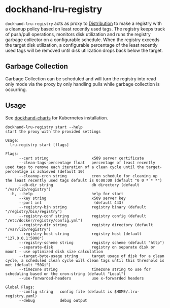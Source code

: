 # dockhand-lru-registry
`dockhand-lru-registry` acts as proxy to [Distribution](github.com/distribution/distribution) to make a registry with a 
cleanup policy based on least recently used tags. The registry keeps track of push/pull operations, monitors disk 
utilization and runs the registry garbage collector on a configurable schedule. When the registry exceeds the target disk 
utilization, a configurable percentage of the least recently used tags will be removed until disk utilization drops back
below the target. 

## Garbage Collection
Garbage Collection can be scheduled and will turn the registry into read only mode via the proxy by only handling pulls 
while garbage collection is occurring.

## Usage
See [dockhand-charts](github.com/boxboat/dockhand-charts) for Kubernetes installation. 

```shell
dockhand-lru-registry start --help
start the proxy with the provided settings

Usage:
  lru-registry start [flags]

Flags:
      --cert string                   x509 server certificate
      --clean-tags-percentage float   percentage of least recently used tags to remove each iteration of a clean cycle until the target-percentage is achieved (default 10)
      --cleanup-cron string           cron schedule for cleaning up the least recently used tags default is 0:00:00 (default "0 0 * * *")
      --db-dir string                 db directory (default "/var/lib/registry")
  -h, --help                          help for start
      --key string                    x509 server key
      --port int                       (default 443)
      --registry-bin string           registry binary (default "/registry/bin/registry")
      --registry-conf string          registry config (default "/etc/docker/registry/config.yml")
      --registry-dir string           registry directory (default "/var/lib/registry")
      --registry-host string          registry host (default "127.0.0.1:5000")
      --registry-scheme string        registry scheme (default "http")
      --separate-disk                 registry on separate disk or mount - use optimized disk size calculation
      --target-byte-usage string      target usage of disk for a clean cycle, a scheduled clean cycle will clean tags until this threshold is met (default "50Gi")
      --timezone string               timezone string to use for scheduling based on the cron-string (default "Local")
      --use-forwarded-headers         use x-forwarded headers

Global Flags:
      --config string   config file (default is $HOME/.lru-registry.yaml)
      --debug           debug output
```